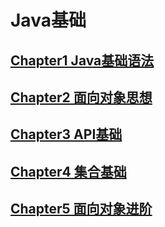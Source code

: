 # Java基础

## [Chapter1 Java基础语法](https://github.com/XiaoBaoTao/java/blob/main/src/chapter1/README.md)

## [Chapter2 面向对象思想](https://github.com/XiaoBaoTao/java/blob/main/src/chapter2/README.md)

## [Chapter3  API基础](https://github.com/XiaoBaoTao/java/blob/main/src/chapter3/README.md)

## [Chapter4  集合基础](https://github.com/XiaoBaoTao/java/blob/main/src/chapter4/README.md)

## [Chapter5  面向对象进阶](https://github.com/XiaoBaoTao/java/blob/main/src/chapter5/README.md)
